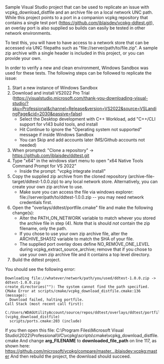 Sample Visual Studio project that can be used to replicate an issue with vcpkg_download_distfile and an archive file on a local network UNC path. While this project points to a port in a companion vcpkg repository that contains a single test port (https://github.com/jblaisdev/vcpkg-ddtest.git), an overlay port is also supplied so builds can easily be tested in other network environments.

To test this, you will have to have access to a network store that can be accessed via UNC filepaths such as "file://server/path/to/file.zip". A sample zip archive with a single header is included in this project, or you can provide your own.

In order to verify a new and clean environment, Windows Sandbox was used for these tests. The following steps can be followed to replicate the issue:

1. Start a new instance of Windows Sandbox
2. Download and install VS2022 Pro Trial (https://visualstudio.microsoft.com/thank-you-downloading-visual-studio/?sku=Professional&channel=Release&version=VS2022&source=VSLandingPage&cid=2030&passive=false)
   * Select the Desktop development with C++ Workload, add "C++/CLI support for v143 build tools, and install
   * Hit Continue to ignore the "Operating system not supported" message if inside Windows Sandbox
   * You can Skip and add accounts later (MS/Github accounts not needed)
4. When prompted: "Clone a repository" -> https://github.com/jblaisdev/ddtest.git
5. Type "x64" in the windows start menu to open "x64 Native Tools Command Prompt for VS 2022"
   * Inside the prompt: "vcpkg integrate install"
7. Copy the supplied zip archive from the cloned repository (archive-file-target/ddtest-1.0.0.zip) to any local network store. Alternatively, you can create your own zip archive to use.
   * Make sure you can access the file via windows explorer: file://server/path/to/ddtest-1.0.0.zip -- you may need network credentials first.
9. Open the "overlays/ddtest/portfile.cmake" file and make the following change(s):
   * Alter the PATH_ON_NETWORK variable to match whever you stored the archive file in step (4). Note that is should *not* contain the zip filename, only the path.
   * If you chose to use your own zip archive file, alter the ARCHIVE_SHA512 variable to match the SHA of your file.
   * The supplied port overlay does define NO_REMOVE_ONE_LEVEL during vcpkg_extract_source_archive; remove that if you chose to use your own zip archive file and it contains a top level directory.
10. Build the ddtest project.

You should see the following error:
```
Downloading file://whatever/network/path/you/used/ddtest-1.0.0.zip -> ddtest-1.0.0.zip
create_directories(""): The system cannot find the path specified.
CMake Error at scripts/cmake/vcpkg_download_distfile.cmake:136 (message):
  Download failed, halting portfile.
Call Stack (most recent call first):
  C:/Users/WDAGUtilityAccount/source/repos/ddtest/overlays/ddtest/portfile.cmake:13 (vcpkg_download_distfile)
  scripts/ports.cmake:203 (include)
```

If you then open this file:
    C:\Program Files\Microsoft Visual Studio\2022\Professional\VC\vcpkg\scripts\cmake\vcpkg_download_distfile.cmake
And change **arg_FILENAME** to **downloaded_file_path** on line 117, as shown here:
    https://github.com/microsoft/vcpkg/compare/master...jblaisdev:vcpkg:master
And then rebuild the project, the download should succeed.
